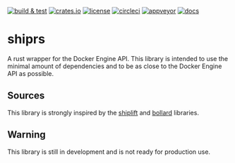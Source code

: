 [![build & test](https://github.com/thibault-cne/shiprs/actions/workflows/rust.yml/badge.svg)](https://github.com/thibault-cne/shiprs/actions/workflows/rust.yml)
[![crates.io](https://img.shields.io/crates/v/shiprs.svg)](https://crates.io/crates/shiprs)
[![license](https://img.shields.io/badge/License-MIT-blue.svg)](https://opensource.org/licenses/MIT)
[![circleci](https://circleci.com/gh/thibault-cne/shiprs.svg?style=shield)](https://circleci.com/gh/thibault-cne/shiprs)
[![appveyor](https://ci.appveyor.com/api/projects/status/82p07asa7l0gv3t0?svg=true)](https://ci.appveyor.com/project/thibault-cne/shiprs)
[![docs](https://docs.rs/shiprs/badge.svg)](https://docs.rs/shiprs/)

# shiprs

A rust wrapper for the Docker Engine API. This library is intended to use the minimal amount of dependencies and to be as close to the Docker Engine API as possible.

## Sources

This library is strongly inspired by the [shiplift](https://github.com/softprops/shiplift) and [bollard](https://github.com/fussybeaver/bollard/tree/master) libraries.

## Warning

This library is still in development and is not ready for production use.
